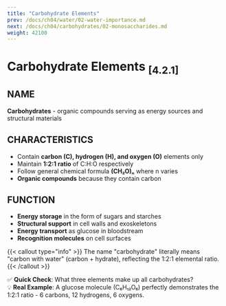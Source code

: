 ```yaml
---
title: "Carbohydrate Elements"
prev: /docs/ch04/water/02-water-importance.md
next: /docs/ch04/carbohydrates/02-monosaccharides.md
weight: 42100
---
```


# Carbohydrate Elements <sub>[4.2.1]</sub>

## NAME
**Carbohydrates** - organic compounds serving as energy sources and structural materials

## CHARACTERISTICS
- Contain **carbon (C), hydrogen (H), and oxygen (O)** elements only
- Maintain **1:2:1 ratio** of C:H:O respectively
- Follow general chemical formula **(CH₂O)ₙ** where n varies
- **Organic compounds** because they contain carbon

## FUNCTION
- **Energy storage** in the form of sugars and starches
- **Structural support** in cell walls and exoskeletons
- **Energy transport** as glucose in bloodstream
- **Recognition molecules** on cell surfaces

{{< callout type="info" >}}
The name "carbohydrate" literally means "carbon with water" (carbon + hydrate), reflecting the 1:2:1 elemental ratio.
{{< /callout >}}

✅ **Quick Check**: What three elements make up all carbohydrates?  
💡 **Real Example**: A glucose molecule (C₆H₁₂O₆) perfectly demonstrates the 1:2:1 ratio - 6 carbons, 12 hydrogens, 6 oxygens.